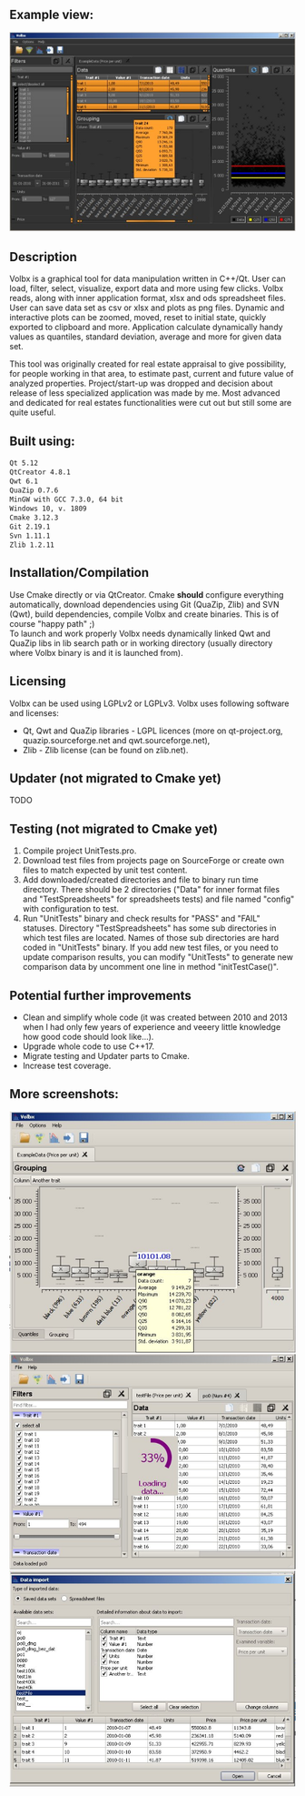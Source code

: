 ## Example view:
![](Screenshot1.jpg?raw=true "")

## Description
Volbx is a graphical tool for data manipulation written in C++/Qt. User can load, filter, select, visualize, export data and more using few clicks. Volbx reads, along with inner application format, xlsx and ods spreadsheet files. User can save data set as csv or xlsx and plots as png files. Dynamic and interactive plots can be zoomed, moved, reset to initial state, quickly exported to clipboard and more. Application calculate dynamically handy values as quantiles, standard deviation, average and more for given data set.

This tool was originally created for real estate appraisal to give possibility, for people working in that area, to estimate past, current and future value of analyzed properties. Project/start-up was dropped and decision about release of less specialized application was made by me. Most advanced and dedicated for real estates functionalities were cut out but still some are quite useful.

## Built using:
    Qt 5.12
    QtCreator 4.8.1
    Qwt 6.1
    QuaZip 0.7.6
    MinGW with GCC 7.3.0, 64 bit
    Windows 10, v. 1809
    Cmake 3.12.3
    Git 2.19.1
    Svn 1.11.1
    Zlib 1.2.11

## Installation/Compilation
Use Cmake directly or via QtCreator. Cmake **should** configure everything automatically, download dependencies using Git (QuaZip, Zlib) and SVN (Qwt), build dependencies, compile Volbx and create binaries. This is of course "happy path" ;)    
To launch and work properly Volbx needs dynamically linked Qwt and QuaZip libs in lib search path or in working directory (usually directory where Volbx binary is and it is launched from).

## Licensing
Volbx can be used using LGPLv2 or LGPLv3. 
Volbx uses following software and licenses:    
* Qt, Qwt and QuaZip libraries - LGPL licences (more on qt-project.org, quazip.sourceforge.net and qwt.sourceforge.net),    
* Zlib - Zlib license (can be found on zlib.net).

## Updater (not migrated to Cmake yet)
TODO

## Testing (not migrated to Cmake yet)
1) Compile project UnitTests.pro.
2) Download test files from projects page on SourceForge or create own files to match expected by unit test content.
3) Add downloaded/created directories and file to binary run time directory. There should be 2 directories ("Data" for inner format files and "TestSpreadsheets" for spreadsheets tests) and file named "config" with configuration to test.
4) Run "UnitTests" binary and check results for "PASS" and "FAIL" statuses.
Directory "TestSpreadsheets" has some sub directories in which test files are located. Names of those sub directories are hard coded in "UnitTests" binary. If you add new test files, or you need to update comparison results, you can modify "UnitTests" to generate new comparison data by uncomment one line in method "initTestCase()".

## Potential further improvements
* Clean and simplify whole code (it was created between 2010 and 2013 when I had only few years of experience and veeery little knowledge how good code should look like...).
* Upgrade whole code to use C++17.
* Migrate testing and Updater parts to Cmake.
* Increase test coverage.

## More screenshots:
![Alt text](Screenshot2.jpg?raw=true "")![Alt text](Screenshot3.jpg?raw=true "")![Alt text](Screenshot4.jpg?raw=true "")
